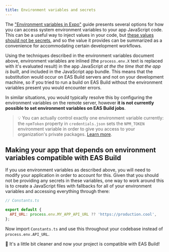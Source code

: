 ```yaml
---
title: Environment variables and secrets
---
```


The ["Environment variables in Expo"](/guides/environment-variables.md) guide presents several options for how you can access system environment variables to your app JavaScript code. This can be a useful way to inject values in your code, but [these values should not be secrets](/guides/environment-variables.md#security-considerations), and so the value it provides can be summarized as a convenience for accommodating certain development workflows.

Using the techniques described in the environment variables document above, environment variables are inlined (the `process.env.X` text is replaced with it's evaluated result) in the app JavaScript _at the the time that the app is built_, and included in the JavaScript app bundle. This means that the substitution would occur on EAS Build servers and not on your development machine, so if you tried to run a build on EAS Build without the environment variables present you would encounter errors.

In similar situations, you would typically resolve this by configuring the environment variables on the remote server, however **it is not currently possible to set environment variables on EAS Build jobs**.

> 💡 You can actually control exactly one environment variable currently: the `npmToken` property in `credentials.json` sets the `NPM_TOKEN` environment variable in order to give you access to your organization's private packages. [Learn more](how-tos.md).

## Making your app that depends on environment variables compatible with EAS Build

If you use environment variables as described above, you will need to modify your application in order to account for this. Given that you should not be providing any secrets in these variables, one way to work around this is to create a JavaScript files with fallbacks for all of your environment variables and accessing everything through there:

```js
// Constants.ts

export default {
  API_URL: process.env.MY_APP_API_URL ?? 'https://production.cool',
};
```

Now import `Constants.ts` and use this throughout your codebase instead of `process.env.API_URL`.

🎉 It's a little bit cleaner and now your project is compatible with EAS Build!